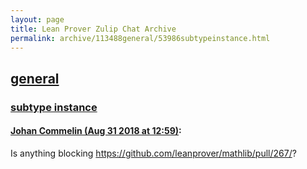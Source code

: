 ```yaml
---
layout: page
title: Lean Prover Zulip Chat Archive 
permalink: archive/113488general/53986subtypeinstance.html
---
```


## [general](index.html)
### [subtype instance](53986subtypeinstance.html)

#### [Johan Commelin (Aug 31 2018 at 12:59)](https://leanprover.zulipchat.com/#narrow/stream/113488-general/topic/subtype%20instance/near/133117266):
Is anything blocking https://github.com/leanprover/mathlib/pull/267/?

